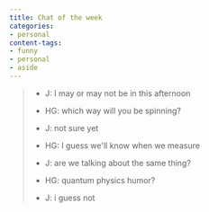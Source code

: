 ```yaml
---
title: Chat of the week
categories:
- personal
content-tags:
- funny
- personal
- aside
---
```


>   * J: I may or may not be in this afternoon
>
>   * HG: which way will you be spinning?
>
>   * J: not sure yet
>
>   * HG: I guess we'll know when we measure
>
>   * J: are we talking about the same thing?
>
>   * HG: quantum physics humor?
>
>   * J: i guess not
